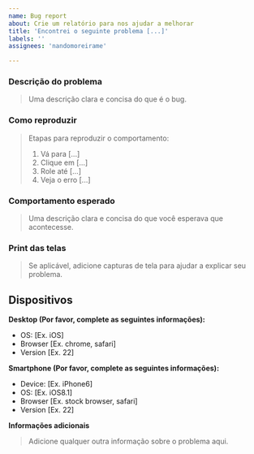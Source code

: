 ```yaml
---
name: Bug report
about: Crie um relatório para nos ajudar a melhorar
title: 'Encontrei o seguinte problema [...]'
labels: ''
assignees: 'nandomoreirame'

---
```


### Descrição do problema

> Uma descrição clara e concisa do que é o bug.

### Como reproduzir

> Etapas para reproduzir o comportamento:
> 
> 1. Vá para [...]
> 2. Clique em [...]
> 3. Role até [...]
> 4. Veja o erro [...]

### Comportamento esperado

> Uma descrição clara e concisa do que você esperava que acontecesse.

### Print das telas

> Se aplicável, adicione capturas de tela para ajudar a explicar seu problema.

## Dispositivos

**Desktop (Por favor, complete as seguintes informações):**
 - OS: [Ex. iOS]
 - Browser [Ex. chrome, safari]
 - Version [Ex. 22]

**Smartphone (Por favor, complete as seguintes informações):**
 - Device: [Ex. iPhone6]
 - OS: [Ex. iOS8.1]
 - Browser [Ex. stock browser, safari]
 - Version [Ex. 22]

**Informações adicionais**

> Adicione qualquer outra informação sobre o problema aqui.
